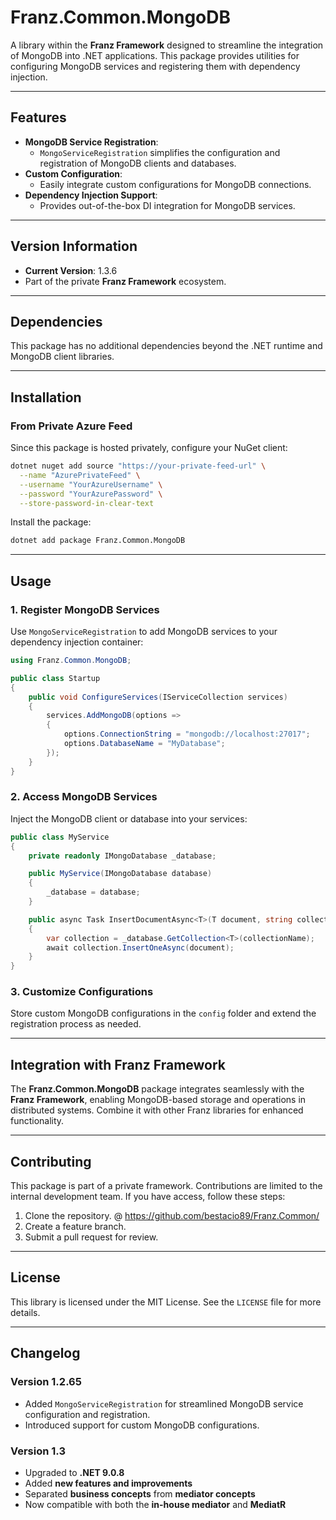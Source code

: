 ﻿# **Franz.Common.MongoDB**

A library within the **Franz Framework** designed to streamline the integration of MongoDB into .NET applications. This package provides utilities for configuring MongoDB services and registering them with dependency injection.

---

## **Features**

- **MongoDB Service Registration**:
  - `MongoServiceRegistration` simplifies the configuration and registration of MongoDB clients and databases.
- **Custom Configuration**:
  - Easily integrate custom configurations for MongoDB connections.
- **Dependency Injection Support**:
  - Provides out-of-the-box DI integration for MongoDB services.

---

## **Version Information**

- **Current Version**:  1.3.6
- Part of the private **Franz Framework** ecosystem.

---

## **Dependencies**

This package has no additional dependencies beyond the .NET runtime and MongoDB client libraries.

---

## **Installation**

### **From Private Azure Feed**
Since this package is hosted privately, configure your NuGet client:

```bash
dotnet nuget add source "https://your-private-feed-url" \
  --name "AzurePrivateFeed" \
  --username "YourAzureUsername" \
  --password "YourAzurePassword" \
  --store-password-in-clear-text
```

Install the package:

```bash
dotnet add package Franz.Common.MongoDB  
```

---

## **Usage**

### **1. Register MongoDB Services**

Use `MongoServiceRegistration` to add MongoDB services to your dependency injection container:

```csharp
using Franz.Common.MongoDB;

public class Startup
{
    public void ConfigureServices(IServiceCollection services)
    {
        services.AddMongoDB(options =>
        {
            options.ConnectionString = "mongodb://localhost:27017";
            options.DatabaseName = "MyDatabase";
        });
    }
}
```

### **2. Access MongoDB Services**

Inject the MongoDB client or database into your services:

```csharp
public class MyService
{
    private readonly IMongoDatabase _database;

    public MyService(IMongoDatabase database)
    {
        _database = database;
    }

    public async Task InsertDocumentAsync<T>(T document, string collectionName)
    {
        var collection = _database.GetCollection<T>(collectionName);
        await collection.InsertOneAsync(document);
    }
}
```

### **3. Customize Configurations**

Store custom MongoDB configurations in the `config` folder and extend the registration process as needed.

---

## **Integration with Franz Framework**

The **Franz.Common.MongoDB** package integrates seamlessly with the **Franz Framework**, enabling MongoDB-based storage and operations in distributed systems. Combine it with other Franz libraries for enhanced functionality.

---

## **Contributing**

This package is part of a private framework. Contributions are limited to the internal development team. If you have access, follow these steps:
1. Clone the repository. @ https://github.com/bestacio89/Franz.Common/
2. Create a feature branch.
3. Submit a pull request for review.

---

## **License**

This library is licensed under the MIT License. See the `LICENSE` file for more details.

---

## **Changelog**

### Version 1.2.65
- Added `MongoServiceRegistration` for streamlined MongoDB service configuration and registration.
- Introduced support for custom MongoDB configurations.


### Version 1.3
- Upgraded to **.NET 9.0.8**
- Added **new features and improvements**
- Separated **business concepts** from **mediator concepts**
- Now compatible with both the **in-house mediator** and **MediatR**